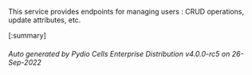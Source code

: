 






This service provides endpoints for managing users : CRUD operations, update attributes, etc.

[:summary]

###### Auto generated by Pydio Cells Enterprise Distribution v4.0.0-rc5 on 26-Sep-2022
